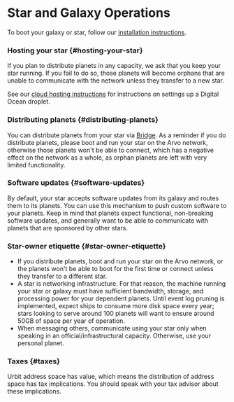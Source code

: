 # Star and Galaxy Operations

To boot your galaxy or star, follow our [installation instructions](../../get-on-urbit.md).

### Hosting your star {#hosting-your-star}

If you plan to distribute planets in any capacity, we ask that you keep your star running. If you fail to do so, those planets will become orphans that are unable to communicate with the network unless they transfer to a new star.

See our [cloud hosting instructions](../running/hosting.md) for instructions on settings up a Digital Ocean droplet.

### Distributing planets {#distributing-planets}

You can distribute planets from your star via [Bridge](https://bridge.urbit.org/). As a reminder if you do distribute planets, please boot and run your star on the Arvo network, otherwise those planets won't be able to connect, which has a negative effect on the network as a whole, as orphan planets are left with very limited functionality.

### Software updates {#software-updates}

By default, your star accepts software updates from its galaxy and routes them to its planets. You can use this mechanism to push custom software to your planets. Keep in mind that planets expect functional, non-breaking software updates, and generally want to be able to communicate with planets that are sponsored by other stars.

### Star-owner etiquette {#star-owner-etiquette}

- If you distribute planets, boot and run your star on the Arvo network, or the planets won't be able to boot for the first time or connect unless they transfer to a different star.
- A star is networking infrastructure. For that reason, the machine running your star or galaxy must have sufficient bandwidth, storage, and processing power for your dependent planets. Until event log pruning is implemented, expect ships to consume more disk space every year; stars looking to serve around 100 planets will want to ensure around 50GB of space per year of operation.
- When messaging others, communicate using your star only when speaking in an official/infrastructural capacity. Otherwise, use your personal planet.

### Taxes {#taxes}

Urbit address space has value, which means the distribution of address space has tax implications. You should speak with your tax advisor about these implications.
